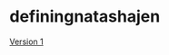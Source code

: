 # definingnatashajen
[Version 1](https://adam0neill.github.io/definingnatashajen/definingnatashajen.html)
